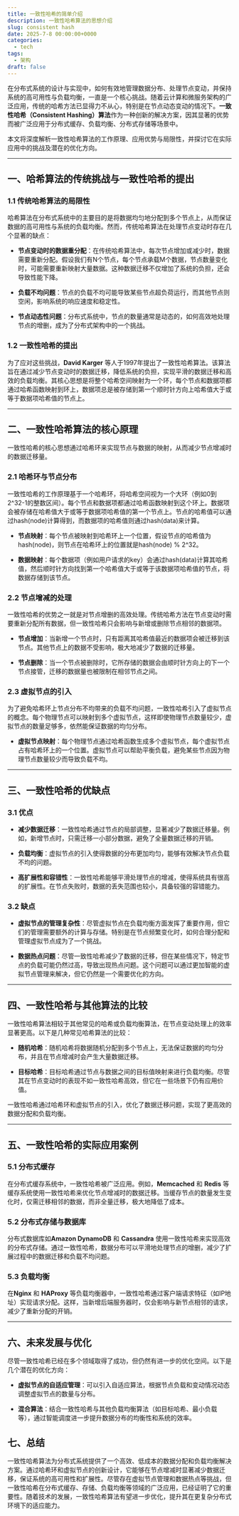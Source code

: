 ```yaml
---
title: 一致性哈希的简单介绍
description: 一致性哈希算法的思想介绍
slug: consistent hash
date: 2025-7-8 00:00:00+0000
categories:
  - tech
tags:
  - 架构
draft: false
---
```


在分布式系统的设计与实现中，如何有效地管理数据分布、处理节点变动，并保持系统的高可用性与负载均衡，一直是一个核心挑战。随着云计算和微服务架构的广泛应用，传统的哈希方法已显得力不从心，特别是在节点动态变动的情况下。**一致性哈希（Consistent Hashing）算法**作为一种创新的解决方案，因其显著的优势而被广泛应用于分布式缓存、负载均衡、分布式存储等场景中。

本文将深度解析一致性哈希算法的工作原理、应用优势与局限性，并探讨它在实际应用中的挑战及潜在的优化方向。

---
## **一、哈希算法的传统挑战与一致性哈希的提出**
### **1.1 传统哈希算法的局限性**
哈希算法在分布式系统中的主要目的是将数据均匀地分配到多个节点上，从而保证数据的高可用性与系统的负载均衡。然而，传统哈希算法在处理节点变动时存在几个显著的缺点：

- **节点变动时的数据重分配**：在传统哈希算法中，每次节点增加或减少时，数据需要重新分配。假设我们有N个节点，每个节点承载M个数据，节点数量变化时，可能需要重新映射大量数据。这种数据迁移不仅增加了系统的负担，还会导致性能下降。
    
- **负载不均问题**：节点的负载不均可能导致某些节点超负荷运行，而其他节点则空闲，影响系统的响应速度和稳定性。
    
- **节点动态性问题**：分布式系统中，节点的数量通常是动态的，如何高效地处理节点的增删，成为了分布式架构中的一个挑战。
    
### **1.2 一致性哈希的提出**

为了应对这些挑战，**David Karger** 等人于1997年提出了一致性哈希算法。该算法旨在通过减少节点变动时的数据迁移，降低系统的负担，实现平滑的数据迁移和高效的负载均衡。其核心思想是将整个哈希空间映射为一个环，每个节点和数据项都通过哈希函数映射到环上，数据项总是被存储到第一个顺时针方向上哈希值大于或等于数据项哈希值的节点上。

---

## **二、一致性哈希算法的核心原理**

一致性哈希的核心思想通过哈希环来实现节点与数据的映射，从而减少节点增减时的数据迁移量。
### **2.1 哈希环与节点分布**
一致性哈希的工作原理基于一个哈希环，将哈希空间视为一个大环（例如0到2^32-1的整数区间）。每个节点和数据项都通过哈希函数映射到这个环上。数据项会被存储在哈希值大于或等于数据项哈希值的第一个节点上。节点的哈希值可以通过hash(node)计算得到，而数据项的哈希值则通过hash(data)来计算。
- **节点映射**：每个节点被映射到哈希环上一个位置，假设节点的哈希值为hash(node)，则节点在哈希环上的位置就是hash(node) % 2^32。
    
- **数据映射**：每个数据项（例如用户请求的key）会通过hash(data)计算其哈希值，然后顺时针方向找到第一个哈希值大于或等于该数据项哈希值的节点，将数据存储到该节点。
    
### **2.2 节点增减的处理**

一致性哈希的优势之一就是对节点增删的高效处理。传统哈希方法在节点变动时需要重新分配所有数据，但一致性哈希只会影响与新增或删除节点相邻的数据项。

- **节点增加**：当新增一个节点时，只有距离其哈希值最近的数据项会被迁移到该节点。其他节点上的数据不受影响，极大地减少了数据的迁移量。
    
- **节点删除**：当一个节点被删除时，它所存储的数据会由顺时针方向上的下一个节点接管，迁移的数据量也被限制在相邻节点之间。
    
### **2.3 虚拟节点的引入**

为了避免哈希环上节点分布不均带来的负载不均问题，一致性哈希引入了虚拟节点的概念。每个物理节点可以映射到多个虚拟节点，这样即使物理节点数量较少，虚拟节点的数量足够多，依然能保证数据的均匀分布。

- **虚拟节点映射**：每个物理节点通过哈希函数生成多个虚拟节点，每个虚拟节点占有哈希环上的一个位置。虚拟节点可以帮助平衡负载，避免某些节点因为物理节点数量较少而导致负载不均。
    

---

## **三、一致性哈希的优缺点**

### **3.1 优点**
- **减少数据迁移**：一致性哈希通过节点的局部调整，显著减少了数据迁移量。例如，新增节点时，只需迁移一小部分数据，避免了全量数据迁移的开销。
    
- **负载均衡**：虚拟节点的引入使得数据的分布更加均匀，能够有效解决节点负载不均的问题。
    
- **高扩展性和容错性**：一致性哈希能够平滑处理节点的增减，使得系统具有很高的扩展性。在节点失败时，数据的丢失范围也较小，具备较强的容错能力。
      
### **3.2 缺点**
- **虚拟节点的管理复杂性**：尽管虚拟节点在负载均衡方面发挥了重要作用，但它们的管理需要额外的计算与存储。特别是在节点频繁变化时，如何合理分配和管理虚拟节点成为了一个挑战。
    
- **数据热点问题**：尽管一致性哈希减少了数据的迁移，但在某些情况下，特定节点的负载可能仍然过高，导致出现热点问题。这个问题可以通过更加智能的虚拟节点管理来解决，但它仍然是一个需要优化的方向。
    

---

## **四、一致性哈希与其他算法的比较**

一致性哈希算法相较于其他常见的哈希或负载均衡算法，在节点变动处理上的效率显著更高。以下是几种常见哈希算法的比较：

- **随机哈希**：随机哈希将数据随机分配到多个节点上，无法保证数据的均匀分布，并且在节点增减时会产生大量数据迁移。
    
- **目标哈希**：目标哈希通过节点与数据之间的目标值映射来进行负载均衡。尽管其在节点变动时的表现不如一致性哈希高效，但它在一些场景下仍有应用价值。
    

一致性哈希通过哈希环和虚拟节点的引入，优化了数据迁移问题，实现了更高效的数据分配和负载均衡。

---

## **五、一致性哈希的实际应用案例**

### **5.1 分布式缓存**

在分布式缓存系统中，一致性哈希被广泛应用。例如，**Memcached** 和 **Redis** 等缓存系统使用一致性哈希来优化节点增减时的数据迁移。当缓存节点的数量发生变化时，仅需迁移相邻的数据，而非全量迁移，极大地降低了成本。

### **5.2 分布式存储与数据库**
分布式数据库如**Amazon DynamoDB** 和 **Cassandra** 使用一致性哈希来实现高效的分布式存储。通过一致性哈希，数据分布可以平滑地处理节点的增删，减少了扩展过程中的数据迁移和负载不均问题。

### **5.3 负载均衡**
在**Nginx** 和 **HAProxy** 等负载均衡器中，一致性哈希通过客户端请求特征（如IP地址）实现请求分配。这样，当新增后端服务器时，仅会影响与新节点相邻的请求，减少了重新分配的开销。

---

## **六、未来发展与优化**
尽管一致性哈希已经在多个领域取得了成功，但仍然有进一步的优化空间。以下是几个潜在的优化方向：

- **虚拟节点的自适应管理**：可以引入自适应算法，根据节点负载和变动情况动态调整虚拟节点的数量与分布。
    
- **混合算法**：结合一致性哈希与其他负载均衡算法（如目标哈希、最小负载等），通过智能调度进一步提升数据分布的均衡性和系统的效率。
    
## **七、总结**
一致性哈希算法为分布式系统提供了一个高效、低成本的数据分配和负载均衡解决方案。通过哈希环和虚拟节点的创新设计，它能够在节点增减时显著减少数据迁移，保证系统的高可用性和扩展性。尽管存在虚拟节点管理和数据热点等挑战，但一致性哈希在分布式缓存、存储、负载均衡等领域的广泛应用，已经证明了它的重要性。随着技术的发展，一致性哈希算法有望进一步优化，提升其在更复杂分布式环境下的适应能力。